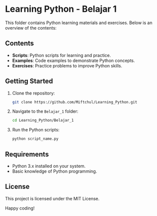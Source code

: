 # Learning Python - Belajar 1

This folder contains Python learning materials and exercises. Below is an overview of the contents:

## Contents
- **Scripts**: Python scripts for learning and practice.
- **Examples**: Code examples to demonstrate Python concepts.
- **Exercises**: Practice problems to improve Python skills.

## Getting Started
1. Clone the repository:
    ```bash
    git clone https://github.com/Miftchul/Learning_Python.git
    ```
2. Navigate to the `Belajar_1` folder:
    ```bash
    cd Learning_Python/Belajar_1
    ```
3. Run the Python scripts:
    ```bash
    python script_name.py
    ```

## Requirements
- Python 3.x installed on your system.
- Basic knowledge of Python programming.

## License
This project is licensed under the MIT License.

Happy coding!